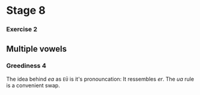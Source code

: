 # Stage 8

### Exercise 2

## Multiple vowels

### Greediness 4

The idea behind *ea* as `EÜ` is it's pronouncation:
It ressembles *er*.
The *ua* rule is a convenient swap.

<!--separator-->
